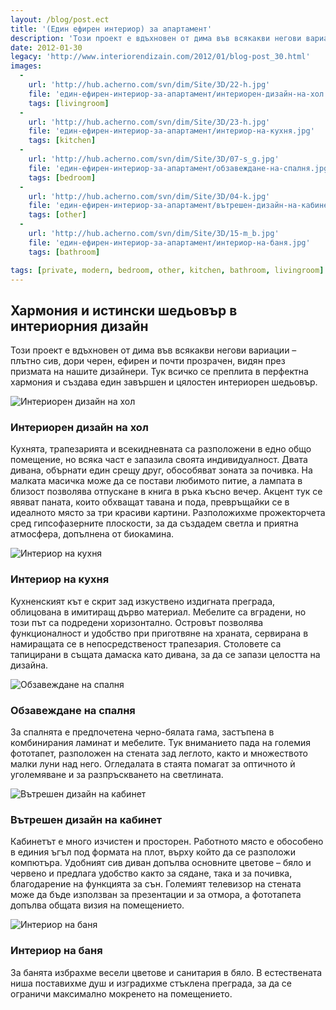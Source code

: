 ```yaml
---
layout: /blog/post.ect
title: '(Един ефирен интериор) за апартамент'
description: 'Този проект е вдъхновен от дима във всякакви негови вариации – плътно сив, дори черен, ефирен и почти прозрачен, видян през призмата на нашите дизайнери. Тук всичко се преплита в перфектна хармония и създава един завършен и цялостен интериорен шедьовър.'
date: 2012-01-30
legacy: 'http://www.interiorendizain.com/2012/01/blog-post_30.html'
images:
  -
    url: 'http://hub.acherno.com/svn/dim/Site/3D/22-h.jpg'
    file: 'един-ефирен-интериор-за-апартамент/интериорен-дизайн-на-хол.jpg'
    tags: [livingroom]
  -
    url: 'http://hub.acherno.com/svn/dim/Site/3D/23-h.jpg'
    file: 'един-ефирен-интериор-за-апартамент/интериор-на-кухня.jpg'
    tags: [kitchen]
  -
    url: 'http://hub.acherno.com/svn/dim/Site/3D/07-s_g.jpg'
    file: 'един-ефирен-интериор-за-апартамент/обзавеждане-на-спалня.jpg'
    tags: [bedroom]
  -
    url: 'http://hub.acherno.com/svn/dim/Site/3D/04-k.jpg'
    file: 'един-ефирен-интериор-за-апартамент/вътрешен-дизайн-на-кабинет.jpg'
    tags: [other]
  -
    url: 'http://hub.acherno.com/svn/dim/Site/3D/15-m_b.jpg'
    file: 'един-ефирен-интериор-за-апартамент/интериор-на-баня.jpg'
    tags: [bathroom]

tags: [private, modern, bedroom, other, kitchen, bathroom, livingroom]
---
```

## Хармония и **истински шедьовър** в интериорния дизайн
Този проект е вдъхновен от дима във всякакви негови вариации – плътно сив, дори черен, ефирен и почти прозрачен, видян през призмата на нашите дизайнери. Тук всичко се преплита в перфектна хармония и създава един завършен и цялостен интериорен шедьовър.

![Интериорен дизайн на хол](един-ефирен-интериор-за-апартамент/интериорен-дизайн-на-хол.jpg  )
### Интериорен дизайн на **хол**

Кухнята, трапезарията и всекидневната са разположени в едно общо помещение, но всяка част е запазила своята индивидуалност. Двата дивана, обърнати един срещу друг, обособяват зоната за почивка. На малката масичка може да се постави любимото питие, а лампата в близост позволява отпускане в книга в ръка късно вечер. Акцент тук се явяват паната, които обхващат  тавана и пода, превръщайки се в идеалното място за три красиви картини. Разположихме прожекторчета сред гипсофазерните плоскости, за да създадем светла и приятна атмосфера, допълнена от биокамина.

![Интериор на кухня](един-ефирен-интериор-за-апартамент/интериор-на-кухня.jpg)
### Интериор на **кухня**

Кухненският кът е скрит зад изкуствено издигната преграда, облицована в имитиращ дърво материал. Мебелите са вградени, но този път са подредени хоризонтално. Островът позволява функционалност и удобство при приготвяне на храната, сервирана в намиращата се в непосредственост трапезария. Столовете са тапицирани в същата дамаска като дивана, за да се запази целостта на дизайна.

![Обзавеждане на спалня](един-ефирен-интериор-за-апартамент/обзавеждане-на-спалня.jpg)
### Обзавеждане на **спалня**

За спалнята е предпочетена черно-бялата гама, застъпена в комбинирания ламинат и мебелите. Тук вниманието пада на големия фототапет, разположен на стената зад леглото, както и множеството малки луни над него. Огледалата в стаята помагат за оптичното  ѝ уголемяване и за разпръскването на светлината.

![Вътрешен дизайн на кабинет](един-ефирен-интериор-за-апартамент/вътрешен-дизайн-на-кабинет.jpg)
### Вътрешен дизайн на **кабинет**

Кабинетът е много изчистен и просторен. Работното място е обособено в единия ъгъл под формата на плот, върху който да се разположи компютъра. Удобният сив диван допълва основните цветове – бяло и червено и предлага удобство както за сядане, така и за почивка, благодарение на функцията за сън. Големият телевизор на стената може да бъде използван за презентации и за отмора, а фототапета допълва общата визия на помещението.

![Интериор на баня](един-ефирен-интериор-за-апартамент/интериор-на-баня.jpg)
### Интериор на **баня**

За банята избрахме весели цветове и санитария в бяло. В естествената ниша поставихме душ и изградихме стъклена преграда, за да се ограничи максимално мокренето на помещението.